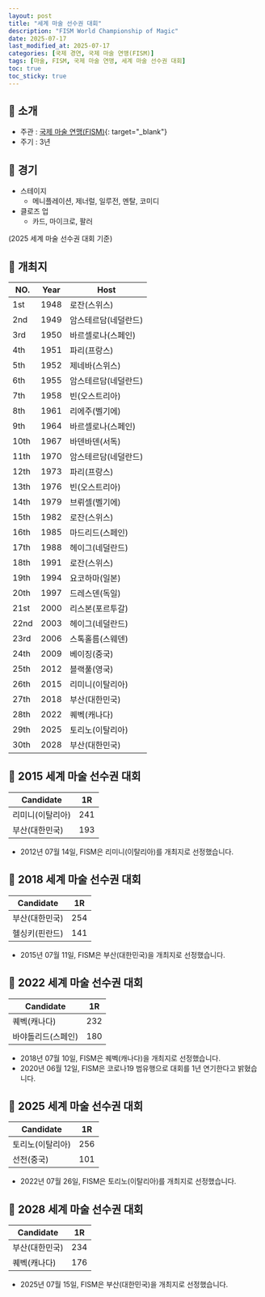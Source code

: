 ```yaml
---
layout: post
title: "세계 마술 선수권 대회"
description: "FISM World Championship of Magic"
date: 2025-07-17
last_modified_at: 2025-07-17
categories: [국제 경연, 국제 마술 연맹(FISM)]
tags: [마술, FISM, 국제 마술 연맹, 세계 마술 선수권 대회]
toc: true
toc_sticky: true
---
```

## 📜 소개
* 주관 : [국제 마술 연맹(FISM)](https://www.fism.org/){: target="_blank"}
* 주기 : 3년

## 📜 경기
* 스테이지
  * 메니플레이션, 제너럴, 일루전, 멘탈, 코미디
* 클로즈 업
  * 카드, 마이크로, 팔러

(2025 세계 마술 선수권 대회 기준)

## 📜 개최지

<html>
    <head>
        <meta charset="UTF-8">
    </head>
    <body>
        <table>
            <thead>
                <tr class="header-row">
                    <th class="col-no">NO.</th>
                    <th class="col-year">Year</th>
                    <th class="col-host">Host</th>
                </tr>
            </thead>
            <tbody>
                <tr>
                    <td>1st</td>
                    <td>1948</td>
                    <td>로잔(스위스)</td>
                </tr>
                <tr>
                    <td>2nd</td>
                    <td>1949</td>
                    <td>암스테르담(네덜란드)</td>
                </tr>
                <tr>
                    <td>3rd</td>
                    <td>1950</td>
                    <td>바르셀로나(스페인)</td>
                </tr>
                <tr>
                    <td>4th</td>
                    <td>1951</td>
                    <td>파리(프랑스)</td>
                </tr>
                <tr>
                    <td>5th</td>
                    <td>1952</td>
                    <td>제네바(스위스)</td>
                </tr>
                <tr>
                    <td>6th</td>
                    <td>1955</td>
                    <td>암스테르담(네덜란드)</td>
                </tr>
                <tr>
                    <td>7th</td>
                    <td>1958</td>
                    <td>빈(오스트리아)</td>
                </tr>
                <tr>
                    <td>8th</td>
                    <td>1961</td>
                    <td>리에주(벨기에)</td>
                </tr>
                <tr>
                    <td>9th</td>
                    <td>1964</td>
                    <td>바르셀로나(스페인)</td>
                </tr>
                <tr>
                    <td>10th</td>
                    <td>1967</td>
                    <td>바덴바덴(서독)</td>
                </tr>
                <tr>
                    <td>11th</td>
                    <td>1970</td>
                    <td>암스테르담(네덜란드)</td>
                </tr>
                <tr>
                    <td>12th</td>
                    <td>1973</td>
                    <td>파리(프랑스)</td>
                </tr>
                <tr>
                    <td>13th</td>
                    <td>1976</td>
                    <td>빈(오스트리아)</td>
                </tr>
                <tr>
                    <td>14th</td>
                    <td>1979</td>
                    <td>브뤼셀(벨기에)</td>
                </tr>
                <tr>
                    <td>15th</td>
                    <td>1982</td>
                    <td>로잔(스위스)</td>
                </tr>
                <tr>
                    <td>16th</td>
                    <td>1985</td>
                    <td>마드리드(스페인)</td>
                </tr>
                <tr>
                    <td>17th</td>
                    <td>1988</td>
                    <td>헤이그(네덜란드)</td>
                </tr>
                <tr>
                    <td>18th</td>
                    <td>1991</td>
                    <td>로잔(스위스)</td>
                </tr>
                <tr>
                    <td>19th</td>
                    <td>1994</td>
                    <td>요코하마(일본)</td>
                </tr>
                <tr>
                    <td>20th</td>
                    <td>1997</td>
                    <td>드레스덴(독일)</td>
                </tr>
                <tr>
                    <td>21st</td>
                    <td>2000</td>
                    <td>리스본(포르투갈)</td>
                </tr>
                <tr>
                    <td>22nd</td>
                    <td>2003</td>
                    <td>헤이그(네덜란드)</td>
                </tr>
                <tr>
                    <td>23rd</td>
                    <td>2006</td>
                    <td>스톡홀름(스웨덴)</td>
                </tr>
                <tr>
                    <td>24th</td>
                    <td>2009</td>
                    <td>베이징(중국)</td>
                </tr>
                <tr>
                    <td>25th</td>
                    <td>2012</td>
                    <td>블랙풀(영국)</td>
                </tr>
                <tr>
                    <td>26th</td>
                    <td>2015</td>
                    <td>리미니(이탈리아)</td>
                </tr>
                <tr class="korea-host-bg">
                    <td><span class="korea-host">27th</span></td>
                    <td><span class="korea-host">2018</span></td>
                    <td><span class="korea-host">부산(대한민국)</span></td>
                </tr>
                <tr>
                    <td>28th</td>
                    <td>2022</td>
                    <td>퀘벡(캐나다)</td>
                </tr>
                <tr>
                    <td>29th</td>
                    <td>2025</td>
                    <td>토리노(이탈리아)</td>
                </tr>
                <tr class="korea-host-bg">
                    <td><span class="korea-host">30th</span></td>
                    <td><span class="korea-host">2028</span></td>
                    <td><span class="korea-host">부산(대한민국)</span></td>
                </tr>
            </tbody>
        </table>
    </body>
</html>

## 📜 2015 세계 마술 선수권 대회

<html>
    <head>
        <meta charset="UTF-8">
    </head>
    <body>
        <table>
            <thead>
                <tr class="header-row">
                    <th class="col-Candidate-70">Candidate</th>
                    <th class="col-Round-30">1R</th>
                </tr>
            </thead>
            <tbody>
                <tr>
                    <td><span class="foreign-host">리미니(이탈리아)</span></td>
                    <td><span class="foreign-host2">241</span></td>
                </tr>
                <tr>
                    <td>부산(대한민국)</td>
                    <td>193</td>
                </tr>
            </tbody>
        </table>
    </body>
</html>

* 2012년 07월 14일, FISM은 <span class="foreign-host">리미니(이탈리아)</span>를 개최지로 선정했습니다.

## 📜 2018 세계 마술 선수권 대회

<html>
    <head>
        <meta charset="UTF-8">
    </head>
    <body>
        <table>
            <thead>
                <tr class="header-row">
                    <th class="col-Candidate-70">Candidate</th>
                    <th class="col-Round-30">1R</th>
                </tr>
            </thead>
            <tbody>
                <tr class="korea-host-bg">
                    <td><span class="korea-host">부산(대한민국)</span></td>
                    <td><span class="korea-host2">254</span></td>
                </tr>
                <tr>
                    <td>헬싱키(핀란드)</td>
                    <td>141</td>
                </tr>
            </tbody>
        </table>
    </body>
</html>

* 2015년 07월 11일, FISM은 <span class="korea-host">부산(대한민국)</span>을 개최지로 선정했습니다.

## 📜 2022 세계 마술 선수권 대회

<html>
    <head>
        <meta charset="UTF-8">
    </head>
    <body>
        <table>
            <thead>
                <tr class="header-row">
                    <th class="col-Candidate70">Candidate</th>
                    <th class="col-Round-30">1R</th>
                </tr>
            </thead>
            <tbody>
                <tr>
                    <td><span class="foreign-host">퀘벡(캐나다)</span></td>
                    <td><span class="foreign-host2">232</span></td>
                </tr>
                <tr>
                    <td>바야돌리드(스페인)</td>
                    <td>180</td>
                </tr>
            </tbody>
        </table>
    </body>
</html>

* 2018년 07월 10일, FISM은 <span class="foreign-host">퀘벡(캐나다)</span>을 개최지로 선정했습니다.
* 2020년 06월 12일, FISM은 코로나19 범유행으로 대회를 1년 연기한다고 밝혔습니다.

## 📜 2025 세계 마술 선수권 대회

<html>
    <head>
        <meta charset="UTF-8">
    </head>
    <body>
        <table>
            <thead>
                <tr class="header-row">
                    <th class="col-Candidate-70">Candidate</th>
                    <th class="col-Round-30">1R</th>
                </tr>
            </thead>
            <tbody>
                <tr>
                    <td><span class="foreign-host">토리노(이탈리아)</span></td>
                    <td><span class="foreign-host2">256</span></td>
                </tr>
                <tr>
                    <td>선전(중국)</td>
                    <td>101</td>
                </tr>
            </tbody>
        </table>
    </body>
</html>

* 2022년 07월 26일, FISM은 <span class="foreign-host">토리노(이탈리아)</span>를 개최지로 선정했습니다.

## 📜 2028 세계 마술 선수권 대회

<html>
    <head>
        <meta charset="UTF-8">
    </head>
    <body>
        <table>
            <thead>
                <tr class="header-row">
                    <th class="col-Candidate-70">Candidate</th>
                    <th class="col-Round-30">1R</th>
                </tr>
            </thead>
            <tbody>
                <tr class="korea-host-bg">
                    <td><span class="korea-host">부산(대한민국)</span></td>
                    <td><span class="korea-host2">234</span></td>
                </tr>
                <tr>
                    <td>퀘벡(캐나다)</td>
                    <td>176</td>
                </tr>
            </tbody>
        </table>
    </body>
</html>

* 2025년 07월 15일, FISM은 <span class="korea-host">부산(대한민국)</span>을 개최지로 선정했습니다.
